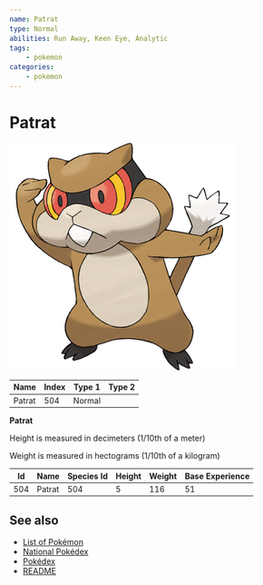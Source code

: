 ```yaml
---
name: Patrat
type: Normal
abilities: Run Away, Keen Eye, Analytic
tags:
    - pokemon
categories:
    - pokemon
---
```


# Patrat


![Patrat](images/504.png)

| **Name** | **Index** | **Type 1** | **Type 2** |
|----|----|----|----|
| Patrat | 504 | Normal  |  |

**Patrat** 


Height is measured in decimeters (1/10th of a meter)

Weight is measured in hectograms (1/10th of a kilogram)

| **Id** | **Name** | **Species Id** | **Height** | **Weight** | **Base Experience** |
|--------|----------|----------------|------------|------------|---------------------|
| 504 | Patrat | 504 | 5 | 116 | 51 |


## See also

- [List of Pokémon](../pokemon.md)
- [National Pokédex](../national_pokedex.md)
- [Pokédex](../pokedex.md)
- [README](../README.md)
